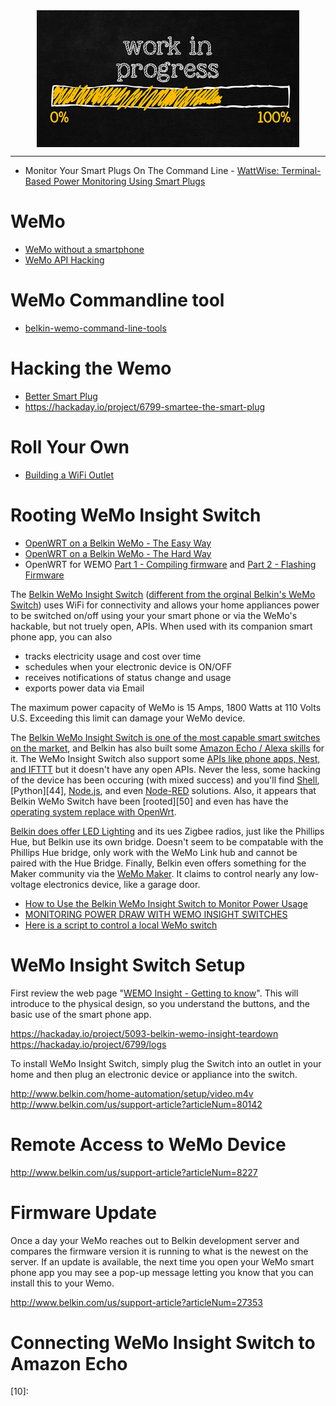 <!--
Maintainer:   jeffskinnerbox@yahoo.com / www.jeffskinnerbox.me
Version:      0.0.0
-->

<div align="center">
<img src="https://raw.githubusercontent.com/jeffskinnerbox/blog/main/content/images/banners-bkgrds/work-in-progress.jpg" title="These materials require additional work and are not ready for general use." align="center" width=420px height=219px>
</div>

-----

* Monitor Your Smart Plugs On The Command Line - [WattWise: Terminal-Based Power Monitoring Using Smart Plugs](https://www.naveen.ing/cli-for-smartplugs/)

# WeMo

* [WeMo without a smartphone](http://hackaday.com/2013/02/23/wemo-without-a-smartphone/)
* [WeMo API Hacking](http://www.issackelly.com/blog/2012/08/04/wemo-api-hacking/)

# WeMo Commandline tool

* [belkin-wemo-command-line-tools](https://www.npmjs.com/package/belkin-wemo-command-line-tools)

# Hacking the Wemo

* [Better Smart Plug](http://hackaday.com/2015/08/29/hackaday-prize-semifinalist-a-better-smart-plug/)
* <https://hackaday.io/project/6799-smartee-the-smart-plug>

# Roll Your Own

* [Building a WiFi Outlet](http://nordness.net/posts/building-a-wifi-outlet/)

# Rooting WeMo Insight Switch

* [OpenWRT on a Belkin WeMo - The Easy Way](https://www.realmtech.net/2016-04/openwrt-on-a-belkin-wemo-easy-way)
* [OpenWRT on a Belkin WeMo - The Hard Way](https://www.realmtech.net/2016-04/openwrt-on-a-belkin-wemo-hard-way)
* OpenWRT for WEMO [Part 1 - Compiling firmware](http://sheldor.blogspot.com/2014/01/openwrt-for-wemo-part-1-compiling.html) and [Part 2 - Flashing Firmware](http://sheldor.blogspot.com/2014/01/openwrt-for-wemo-part-2-flashing.html)

The [Belkin WeMo Insight Switch][40] ([different from the orginal Belkin's WeMo Switch][39])
uses WiFi for connectivity and
allows your home appliances power to be switched on/off using your your smart phone
or via the WeMo's hackable, but not truely open, APIs.
When used with its companion smart phone app, you can also

* tracks electricity usage and cost over time
* schedules when your electronic device is ON/OFF
* receives notifications of status change and usage
* exports power data via Email

The maximum power capacity of WeMo is 15 Amps, 1800 Watts at 110 Volts U.S.  Exceeding this limit can damage your WeMo device.

The [Belkin WeMo Insight Switch is one of the most capable smart switches on the market][38],
and Belkin has also built some [Amazon Echo / Alexa skills][37] for it.
The WeMo Insight Switch also support some
[APIs like phone apps, Nest, and IFTTT][42]
but it doesn't have any open APIs.
Never the less, some hacking of the device has been occuring (with mixed success)
and you'll find [Shell][47], [Python][44], [Node.js][46], and even [Node-RED][45] solutions.
Also, it appears that Belkin WeMo Switch have been [rooted][50]
and even has have the [operating system replace with OpenWrt][49].

[Belkin does offer LED Lighting][41] and its ues Zigbee radios,
just like the Phillips Hue, but Belkin use its own bridge.
Doesn't seem to be compatable with the Phillips Hue bridge,
only work with the WeMo Link hub and cannot be paired with the Hue Bridge.
Finally, Belkin even offers something for the Maker community via the [WeMo Maker][48].
It claims to control nearly any low-voltage electronics device,
like a garage door.

* [How to Use the Belkin WeMo Insight Switch to Monitor Power Usage](https://www.howtogeek.com/250182/how-to-use-the-belkin-wemo-insight-switch-to-monitor-power-usage/)
* [MONITORING POWER DRAW WITH WEMO INSIGHT SWITCHES](https://www.chameth.com/2016/05/02/monitoring-power-with-wemo/)
* [Here is a script to control a local WeMo switch](https://forum.omz-software.com/topic/1427/here-is-a-script-to-control-a-local-wemo-switch/4)

# WeMo Insight Switch Setup

First review the web page "[WEMO Insight - Getting to know][01]".
This will introduce to the physical design, so you understand the buttons,
and the basic use of the smart phone app.

<https://hackaday.io/project/5093-belkin-wemo-insight-teardown>
<https://hackaday.io/project/6799/logs>

To install WeMo Insight Switch, simply plug the Switch into an outlet in your home and then
plug an electronic device or appliance into the switch.

<http://www.belkin.com/home-automation/setup/video.m4v>
<http://www.belkin.com/us/support-article?articleNum=80142>

# Remote Access to WeMo Device

<http://www.belkin.com/us/support-article?articleNum=8227>

# Firmware Update

Once a day your WeMo reaches out to Belkin development server
and compares the firmware version it is running to what is the newest on the server.
If an update is available, the next time you open your WeMo smart phone app
you may see a pop-up message letting you know that you can install this to your Wemo.

<http://www.belkin.com/us/support-article?articleNum=27353>

# Connecting WeMo Insight Switch to Amazon Echo

[01]:http://www.belkin.com/us/support-article?articleNum=42290
[02]:
[03]:
[04]:
[05]:
[06]:
[07]:
[08]:
[09]:
[10]:

[37]:https://www.amazon.com/dp/B01JTQCD3W
[38]:http://www.tomsguide.com/us/best-smart-switch,review-4087.html
[39]:https://www.howtogeek.com/252249/the-difference-between-belkins-wemo-switch-and-wemo-insight-switch/
[40]:http://www.belkin.com/us/p/P-F7C029/
[41]:http://www.belkin.com/us/p/P-F5Z0489/
[42]:http://www.belkin.com/uk/p/P-F7C029/
[43]:
[44]:https://pypi.python.org/pypi/ouimeaux
[45]:https://www.hardill.me.uk/wordpress/2016/01/11/new-wemo-nodes-for-node-red/
[46]:https://github.com/timonreinhard/wemo-client
[47]:https://www.npmjs.com/package/belkin-wemo-command-line-tools
[48]:https://www.wired.com/2014/12/review-wemo-maker/
[49]:http://hackaday.com/2015/11/17/belkin-wemo-teardown/
